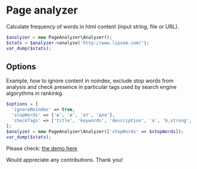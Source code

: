 # Page analyzer
Calculate frequency of words in html content (input string, file or URL).

```php
$analyzer = new PageAnalyzer\Analyzer();
$stats = $analyzer->analyse('http://www.lipsum.com/');
var_dump($stats);
```

## Options

Example, how to ignore content in noindex, exclude stop words from analysis and check presence in particular tags used by search engine algorythms in rankinkg.

```php
$options = [
  'ignoreNoindex' => true,
  'stopWords' => ['в', 'и', 'от', 'для'],
  'checkTags' => ['title', 'keywords', 'description', 'a', 'b,strong', 'h1,h2,h3,h4,h5,h6']
];
$analyzer = new PageAnalyzer\Analyzer(['stopWords' => $stopWords]);
var_dump($stats);
```

Please check: [the demo here](http://www.bistro-site.ru/services/seo/analyzer)

Would appreciate any contributions.
Thank you!
